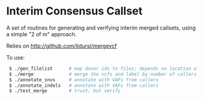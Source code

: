 # Interim Consensus Callset

A set of routines for generating and verifying interim merged callsets,
using a simple "2 of m" approach.

Relies on http://github.com/ljdursi/mergevcf

To use:
```bash
 $ ./gen_filelist      # map donor ids to files; depends on location of files on local FS
 $ ./merge             # merge the vcfs and label by number of callers
 $ ./annotate_snvs     # annotate with VAFs from callers
 $ ./annotate_indels   # annotate with VAFs from callers
 $ ./test_merge        # trust, but verify
```
